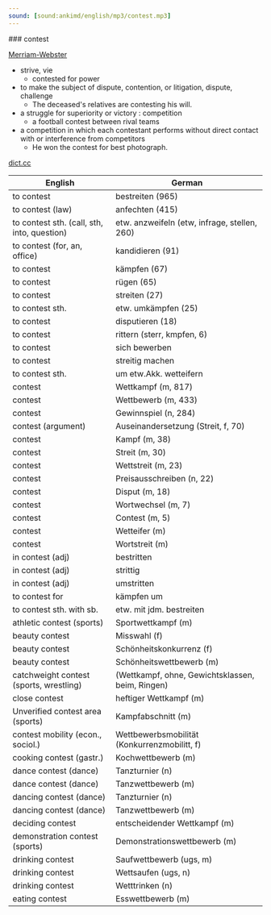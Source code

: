 ```yaml
---
sound: [sound:ankimd/english/mp3/contest.mp3]
---
```


\### contest

[Merriam-Webster](https://www.merriam-webster.com/dictionary/contest)

- strive, vie
    - contested for power
- to make the subject of dispute, contention, or litigation, dispute, challenge
    - The deceased's relatives are contesting his will.
- a struggle for superiority or victory : competition
    - a football contest between rival teams
- a competition in which each contestant performs without direct contact with or interference from competitors
    - He won the contest for best photograph.

[dict.cc](https://www.dict.cc/contest)

| English        | German       |
| -------------- | ------------ |
| to contest | bestreiten (965) |
| to contest (law) | anfechten (415) |
| to contest sth. (call, sth, into, question) | etw. anzweifeln (etw, infrage, stellen, 260) |
| to contest (for, an, office) | kandidieren (91) |
| to contest | kämpfen (67) |
| to contest | rügen (65) |
| to contest | streiten (27) |
| to contest sth. | etw. umkämpfen (25) |
| to contest | disputieren (18) |
| to contest | rittern (sterr, kmpfen, 6) |
| to contest | sich bewerben |
| to contest | streitig machen |
| to contest sth. | um etw.Akk. wetteifern |
| contest | Wettkampf (m, 817) |
| contest | Wettbewerb (m, 433) |
| contest | Gewinnspiel (n, 284) |
| contest (argument) | Auseinandersetzung (Streit, f, 70) |
| contest | Kampf (m, 38) |
| contest | Streit (m, 30) |
| contest | Wettstreit (m, 23) |
| contest | Preisausschreiben (n, 22) |
| contest | Disput (m, 18) |
| contest | Wortwechsel (m, 7) |
| contest | Contest (m, 5) |
| contest | Wetteifer (m) |
| contest | Wortstreit (m) |
| in contest (adj) | bestritten |
| in contest (adj) | strittig |
| in contest (adj) | umstritten |
| to contest for | kämpfen um |
| to contest sth. with sb. | etw. mit jdm. bestreiten |
| athletic contest (sports) | Sportwettkampf (m) |
| beauty contest | Misswahl (f) |
| beauty contest | Schönheitskonkurrenz (f) |
| beauty contest | Schönheitswettbewerb (m) |
| catchweight contest (sports, wrestling) |  (Wettkampf, ohne, Gewichtsklassen, beim, Ringen) |
| close contest | heftiger Wettkampf (m) |
| Unverified contest area (sports) | Kampfabschnitt (m) |
| contest mobility (econ., sociol.) | Wettbewerbsmobilität (Konkurrenzmobilitt, f) |
| cooking contest (gastr.) | Kochwettbewerb (m) |
| dance contest (dance) | Tanzturnier (n) |
| dance contest (dance) | Tanzwettbewerb (m) |
| dancing contest (dance) | Tanzturnier (n) |
| dancing contest (dance) | Tanzwettbewerb (m) |
| deciding contest | entscheidender Wettkampf (m) |
| demonstration contest (sports) | Demonstrationswettbewerb (m) |
| drinking contest | Saufwettbewerb (ugs, m) |
| drinking contest | Wettsaufen (ugs, n) |
| drinking contest | Wetttrinken (n) |
| eating contest | Esswettbewerb (m) |
